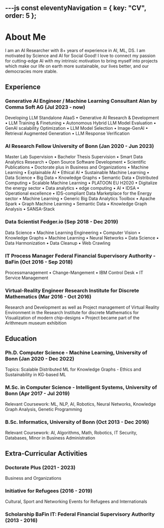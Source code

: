 ---js
const eleventyNavigation = {
	key: "CV",
	order: 5
};
---
# About Me
I am an AI Researcher with 8+ years of experience in AI, ML, DS. I am motivated by Science and AI for Social Good! I love to connect my passion for cutting-edge AI with my intrinsic motivation to bring myself into projects which make our life on earth more sustainable, our lives better, and our democracies more stable.

## Experience
### Generative AI Engineer / Machine Learning Consultant Alan by Comma Soft AG (Jul 2023 - now)

Developing LLM Standalone AIaaS • Generative AI Research & Development • LLM Training & Finetuning • Autonomous Hybrid LLM Model Evaluation • GenAI scalability Optimization • LLM Model Selection • Image-GenAI • Retrieval Augmented Generation • LLM Response Verification

### AI Research Fellow University of Bonn (Jan 2020 - Jun 2023)

Master Lab Supervision • Bachelor Thesis Supervision • Smart Data Analytics Research • Open Source Software Development • Scientific Publications • Doctorate plus in Business and Organizations • Machine Learning • Explainable AI • Ethical AI • Sustainable Machine Learning • Data Science • Big Data • Knowledge Graphs • Semantic Data • Distributed Computing • Scalable Machine Learning • PLATOON EU H2020 • Digitalize the energy sector • Data analytics • edge computing • AI • IDSA • Operational excellence • IDS-compliant Data Marketplace for the Energy sector • Machine Learning • Generic Big Data Analytics Toolbox • Apache Spark • Graph Machine Learning • Semantic Data • Knowledge Graph Analysis • SANSA-Stack

### Data Scientist Fedger.io (Sep 2018 - Dec 2019)

Data Science • Machine Learning Engineering • Computer Vision • Knowledge Graphs • Machine Learning • Neural Networks • Data Science • Data Harmonization • Data Cleanup • Web Crawling

### IT Process Manager Federal Financial Supervisory Authority - BaFin (Oct 2016 - Sep 2018)
Processmanagement • Change-Mangement • IBM Control Desk • IT Service Management

### Virtual-Reality Engineer Research Institute for Discrete Mathematics (Mar 2016 - Oct 2016)

Research and Development as well as Project management of Virtual Reality Environment in the Research Institute for discrete Mathematics for Visualization of modern chip-designs • Project became part of the Arithmeum museum exhibition

## Education
### Ph.D. Computer Science - Machine Learning, University of Bonn (Jan 2020 - Dec 2022)

Topics: Scalable Distributed ML for Knowledge Graphs - Ethics and Sustainability in KG-based ML

### M.Sc. in Computer Science - Intelligent Systems, University of Bonn (Apr 2017 - Jul 2019)

Relevant Coursework: ML, NLP, AI, Robotics, Neural Networks, Knowledge Graph Analysis, Genetic Programming

### B.Sc. Informatics, University of Bonn (Oct 2013 - Dec 2016)

Relevant Coursework: AI, Algorithms, Math, Robotics, IT Security, Databases, Minor in Business Administration
## Extra-Curricular Activities

### Doctorate Plus (2021 - 2023)
Business and Organizations

### Initiative for Refugees (2016 - 2019)
Cultural, Sport and Networking Events for Refugees and Internationals

### Scholarship BaFin IT: Federal Financial Supervisory Authority (2013 - 2016)